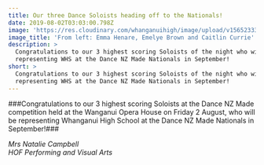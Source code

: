 ```yaml
---
title: Our three Dance Soloists heading off to the Nationals!
date: 2019-08-02T03:03:00.798Z
image: 'https://res.cloudinary.com/whanganuihigh/image/upload/v1565233397/28.jpg'
image_title: 'From left: Emma Henare, Emelye Brown and Caitlin Currie'
description: >
  Congratulations to our 3 highest scoring Soloists of the night who will be
  representing WHS at the Dance NZ Made Nationals in September!
short: >
  Congratulations to our 3 highest scoring Soloists of the night who will be
  representing WHS at the Dance NZ Made Nationals in September!
---
```

\###Congratulations to our 3 highest scoring Soloists at the Dance NZ Made competition held at the Wanganui Opera House on Friday 2 August, who will be representing Whanganui High School at the Dance NZ Made Nationals in September!###

_Mrs Natalie Campbell  
HOF Performing and Visual Arts_
